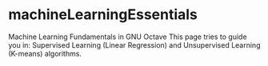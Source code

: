 # machineLearningEssentials
Machine Learning Fundamentals in GNU Octave
This page tries to guide you in:
Supervised Learning (Linear Regression) and Unsupervised Learning (K-means) algorithms.
